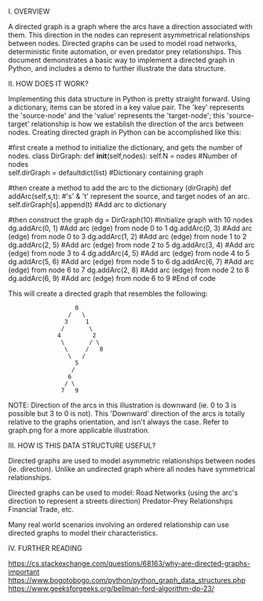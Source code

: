 I. OVERVIEW

A directed graph is a graph where the arcs have a direction associated with them. This direction in the nodes can represent asymmetrical relationships between nodes. Directed graphs can be used to model road networks, deterministic finite automation, or even predator prey relationships. This document demonstrates a basic way to implement a directed graph in Python, and includes a demo to further illustrate the data structure.



II. HOW DOES IT WORK?

Implementing this data structure in Python is pretty straight forward. Using a dictionary, items can be stored in a key value pair. The 'key' represents the 'source-node' and the 'value' represents the 'target-node'; this 'source-target' relationship is how we establish the direction of the arcs between nodes. Creating directed graph in Python can be accomplished like this:

#first create a method to initialize the dictionary, and gets the number of nodes.
class DirGraph:
	def __init__(self,nodes):
		self.N = nodes				            #Number of nodes	
		self.dirGraph = defaultdict(list)	#Dictionary containing graph

#then create a method to add the arc to the dictionary (dirGraph)
	def addArc(self,s,t):                   #'s' & 't' represent the source, and target nodes of an arc.
		self.dirGraph[s].append(t)	    	#Add arc to dictionary

#then construct the graph
	dg = DirGraph(10)		#Initialize graph with 10 nodes
	dg.addArc(0, 1)			#Add arc (edge) from node 0 to 1
	dg.addArc(0, 3)			#Add arc (edge) from node 0 to 3
	dg.addArc(1, 2)			#Add arc (edge) from node 1 to 2
	dg.addArc(2, 5)			#Add arc (edge) from node 2 to 5
	dg.addArc(3, 4)			#Add arc (edge) from node 3 to 4
	dg.addArc(4, 5)			#Add arc (edge) from node 4 to 5
	dg.addArc(5, 6)			#Add arc (edge) from node 5 to 6
	dg.addArc(6, 7)			#Add arc (edge) from node 6 to 7
	dg.addArc(2, 8)			#Add arc (edge) from node 2 to 8
	dg.addArc(6, 9)			#Add arc (edge) from node 6 to 9
#End of code


This will create a directed graph that resembles the following:
	                                         
	                   0                     
	                 /   \                   
	                3     1                  
	               /       \                 
	              4         2                
	               \       / \               
	                \     /   8              
	                 \   /                   
	                   5                     
	                  /                      
	                 6                       
	                / \                      
	               7   9                     

NOTE: Direction of the arcs in this illustration is downward (ie. 0 to 3 is possible but 3 to 0 is not). This 'Downward' direction of the arcs is totally relative to the graphs orientation, and isn't always the case. Refer to graph.png for a more applicable illustration.



III. HOW IS THIS DATA STRUCTURE USEFUL?

Directed graphs are used to model asymmetric relationships between nodes (ie. direction). Unlike an undirected graph where all nodes have symmetrical relationships.

Directed graphs can be used to model:
Road Networks (using the arc's direction to represent a streets direction)
Predator-Prey Relationships
Financial Trade, etc.

Many real world scenarios involving an ordered relationship can use directed graphs to model their characteristics.



IV. FURTHER READING

https://cs.stackexchange.com/questions/68163/why-are-directed-graphs-important
https://www.bogotobogo.com/python/python_graph_data_structures.php
https://www.geeksforgeeks.org/bellman-ford-algorithm-dp-23/
